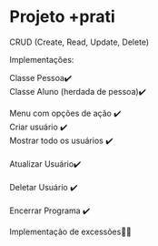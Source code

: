 # Projeto +prati 
CRUD (Create, Read, Update, Delete)

Implementações:

Classe Pessoa:heavy_check_mark:	<br />
Classe Aluno (herdada de pessoa):heavy_check_mark:	<br />


Menu com opções de ação :heavy_check_mark:	<br />
Criar usuário :heavy_check_mark:	<br />
Mostrar todo os usuários :heavy_check_mark:	<br />	<br />
Atualizar Usuário:heavy_check_mark:	<br />	<br />
Deletar Usuário :heavy_check_mark:	<br />	<br />
Encerrar Programa :heavy_check_mark:<br />

Implementação de excessões:construction_worker_man:	<br />

